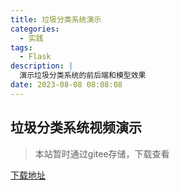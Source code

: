```yaml
---
title: 垃圾分类系统演示
categories:
  - 实践
tags:
  - Flask
description: |
  演示垃圾分类系统的前后端和模型效果
date: 2023-08-08 08:08:08
---
```


## 垃圾分类系统视频演示
> 本站暂时通过gitee存储，下载查看

[下载地址](https://gitee.com/lijichen/utools-helper/raw/master/%E9%A1%B9%E7%9B%AE%E5%B1%95%E7%A4%BA01.mp4)


[//]: # (<iframe src=""></iframe>)

[//]: # (<video src="https://files.catbox.moe/2xqx9k.mp4" controls preload></video>)
[//]: # (<video src="https://gitee.com/lijichen/utools-helper/raw/master/项目展示01.mp4" controls preload></video>)